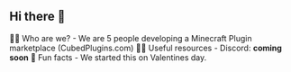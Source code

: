 ## Hi there 👋



🙋‍♀️ Who are we? - We are 5 people developing a Minecraft Plugin marketplace (CubedPlugins.com)
👩‍💻 Useful resources - Discord: **coming soon**
🍿 Fun facts - We started this on Valentines day.
